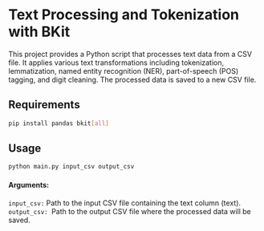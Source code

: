 # Text Processing and Tokenization with BKit

This project provides a Python script that processes text data from a CSV file. It applies various text transformations including tokenization, lemmatization, named entity recognition (NER), part-of-speech (POS) tagging, and digit cleaning. The processed data is saved to a new CSV file.

## Requirements


```bash
pip install pandas bkit[all] 
```
## **Usage**

```bash
python main.py input_csv output_csv

```
#### Arguments:
`input_csv:` Path to the input CSV file containing the text column (text).
`output_csv: `Path to the output CSV file where the processed data will be saved.

